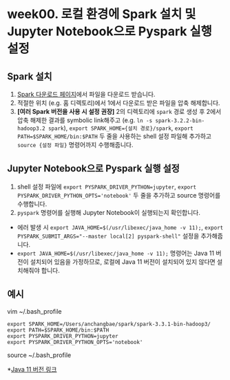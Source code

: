 # week00. 로컬 환경에 Spark 설치 및 Jupyter Notebook으로 Pyspark 실행 설정
## Spark 설치
1. [Spark 다운로드 페이지](https://spark.apache.org/downloads.html)에서 파일을 다운로드 받습니다.
2. 적절한 위치 (e.g. 홈 디렉토리)에서 1에서 다운로드 받은 파일을 압축 해제합니다.
3. **[여러 Spark 버전을 사용 시 설정 권장]** 2의 디렉토리에 `spark` 경로 생성 후 2에서 압축 해제한 결과를 symbolic link해주고 (e.g. `ln -s spark-3.2.2-bin-hadoop3.2 spark`), `export SPARK_HOME={설치 경로}/spark`, `export PATH=$SPARK_HOME/bin:$PATH` 두 줄을 사용하는 shell 설정 파일해 추가하고 `source {설정 파일}` 명령어까지 수행해줍니다.

## Jupyter Notebook으로 Pyspark 실행 설정
1. shell 설정 파일에 `export PYSPARK_DRIVER_PYTHON=jupyter`, `export PYSPARK_DRIVER_PYTHON_OPTS='notebook'` 두 줄을 추가하고 source 명령어를 수행합니다.
2. `pyspark` 명령어를 실행해 Jupyter Notebook이 실행되는지 확인합니다.
  * 에러 발생 시 `export JAVA_HOME=$(/usr/libexec/java_home -v 11);`, `export PYSPARK_SUBMIT_ARGS="--master local[2] pyspark-shell"` 설정을 추가해줍니다.
  * `export JAVA_HOME=$(/usr/libexec/java_home -v 11);` 명령어는 Java 11 버전이 설치되어 있음을 가정하므로, 로컬에 Java 11 버전이 설치되어 있지 않다면 설치해줘야 합니다.



## 예시
vim ~/.bash_profile
```
export SPARK_HOME=/Users/anchangbae/spark/spark-3.3.1-bin-hadoop3/
export PATH=$SPARK_HOME/bin:$PATH
export PYSPARK_DRIVER_PYTHON=jupyter
export PYSPARK_DRIVER_PYTHON_OPTS='notebook'
```
source ~/.bash_profile

*[Java 11 버전 링크](https://www.oracle.com/java/technologies/javase/jdk11-archive-downloads.html)
